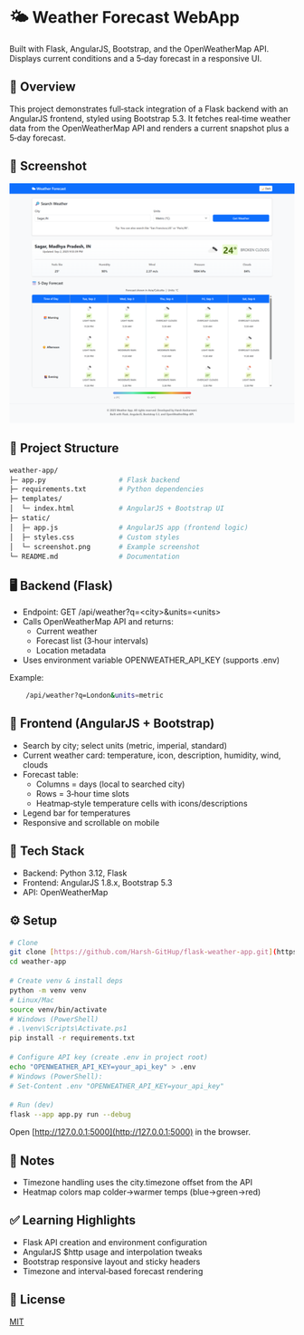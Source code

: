 # 🌤 Weather Forecast WebApp

Built with Flask, AngularJS, Bootstrap, and the OpenWeatherMap API. Displays current conditions and a 5‑day forecast in a responsive UI.

## 🚀 Overview

This project demonstrates full‑stack integration of a Flask backend with an AngularJS frontend, styled using Bootstrap 5.3. It fetches real‑time weather data from the OpenWeatherMap API and renders a current snapshot plus a 5‑day forecast.

## 📸 Screenshot

![Weather App UI](static/screenshot.png)

## 📂 Project Structure

```bash
weather-app/
├─ app.py                  # Flask backend
├─ requirements.txt        # Python dependencies
├─ templates/
│  └─ index.html           # AngularJS + Bootstrap UI
├─ static/
│  ├─ app.js               # AngularJS app (frontend logic)
│  ├─ styles.css           # Custom styles
│  └─ screenshot.png       # Example screenshot
└─ README.md               # Documentation
```

## 🖥️ Backend (Flask)

- Endpoint: GET /api/weather?q=&lt;city&gt;&amp;units=&lt;units&gt;
- Calls OpenWeatherMap API and returns:
  - Current weather
  - Forecast list (3‑hour intervals)
  - Location metadata
- Uses environment variable OPENWEATHER_API_KEY (supports .env)

Example:

```bash
    /api/weather?q=London&units=metric
```

## 🎨 Frontend (AngularJS + Bootstrap)

- Search by city; select units (metric, imperial, standard)
- Current weather card: temperature, icon, description, humidity, wind, clouds
- Forecast table:
  - Columns = days (local to searched city)
  - Rows = 3‑hour time slots
  - Heatmap‑style temperature cells with icons/descriptions
- Legend bar for temperatures
- Responsive and scrollable on mobile

## 🔧 Tech Stack

- Backend: Python 3.12, Flask
- Frontend: AngularJS 1.8.x, Bootstrap 5.3
- API: OpenWeatherMap

## ⚙️ Setup

```bash
# Clone
git clone [https://github.com/Harsh-GitHup/flask-weather-app.git](https://github.com/Harsh-GitHup/flask-weather-app.git)
cd weather-app

# Create venv & install deps
python -m venv venv
# Linux/Mac
source venv/bin/activate
# Windows (PowerShell)
# .\venv\Scripts\Activate.ps1
pip install -r requirements.txt

# Configure API key (create .env in project root)
echo "OPENWEATHER_API_KEY=your_api_key" > .env
# Windows (PowerShell):
# Set-Content .env "OPENWEATHER_API_KEY=your_api_key"

# Run (dev)
flask --app app.py run --debug
```

Open [http://127.0.0.1:5000](http://127.0.0.1:5000) in the browser.

## 📝 Notes

- Timezone handling uses the city.timezone offset from the API
- Heatmap colors map colder→warmer temps (blue→green→red)

## ✅ Learning Highlights

- Flask API creation and environment configuration
- AngularJS $http usage and interpolation tweaks
- Bootstrap responsive layout and sticky headers
- Timezone and interval‑based forecast rendering

## 📄 License

[MIT](Licence)


